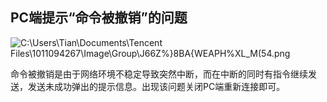 ## PC端提示“命令被撤销”的问题

![C:\Users\Tian\Documents\Tencent Files\1011094267\Image\Group\J66Z%}8BA{WEAPH%XL_M(54.png](assets/cuserstiandocumentstencent_fil.png)

命令被撤销是由于网络环境不稳定导致突然中断，而在中断的同时有指令继续发送，发送未成功弹出的提示信息。出现该问题关闭PC端重新连接即可。